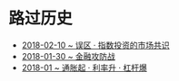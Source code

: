# 路过历史
* [2018-02-10 ~ 误区 · 指数投资的市场共识](2018-02-09.md)
* [2018-01-30 ~ 金融攻防战](2018-01-29.md)
* [2018-01 ~ 通胀起 · 利率升 · 杠杆爆](2018-01-30.md)